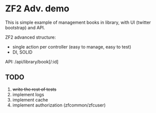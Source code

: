 ZF2 Adv. demo
=======================

This is simple example of management books in library, with UI (twitter bootstrap) and API.

ZF2 advanced structure:
- single action per controller (easy to manage, easy to test)
- DI, SOLID

API:
/api/library/book[/:id]

TODO
-----------------------
1. ~~write the rest of tests~~
2. implement logs
3. implement cache
4. implement authorization (zfcommon/zfcuser)

